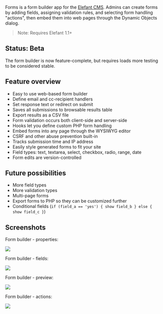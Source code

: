Forms is a form builder app for the [Elefant CMS](http://www.elefantcms.com/).
Admins can create forms by adding fields, assigning validation rules, and
selecting form handling "actions", then embed them into web pages through
the Dynamic Objects dialog.

> Note: Requires Elefant 1.1+

## Status: Beta

The form builder is now feature-complete, but requires loads more testing
to be considered stable.

## Feature overview

* Easy to use web-based form builder
* Define email and cc-recipient handlers
* Set response text or redirect on submit
* Saves all submissions to browsable results table
* Export results as a CSV file
* Form validation occurs both client-side and server-side
* Hooks let you define custom PHP form handling
* Embed forms into any page through the WYSIWYG editor
* CSRF and other abuse prevention built-in
* Tracks submission time and IP address
* Easily style generated forms to fit your site
* Field types: text, textarea, select, checkbox, radio, range, date
* Form edits are version-controlled

## Future possibilities

* More field types
* More validation types
* Multi-page forms
* Export forms to PHP so they can be customized further
* Conditional fields (`if (field_a == 'yes') { show field_b } else { show field_c }`)

## Screenshots

Form builder - properties:

![](http://jbroadway.github.com/form/form_properties.png)

Form builder - fields:

![](http://jbroadway.github.com/form/form_fields.png)

Form builder - preview:

![](http://jbroadway.github.com/form/form_preview.png)

Form builder - actions:

![](http://jbroadway.github.com/form/form_actions.png)
